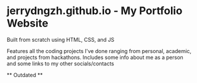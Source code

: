 # jerrydngzh.github.io - My Portfolio Website

Built from scratch using HTML, CSS, and JS

Features all the coding projects I've done ranging from personal, academic, and projects from hackathons. 
Includes some info about me as a person and some links to my other socials/contacts

** Outdated **
